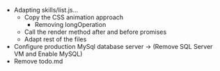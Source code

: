 - Adapting skills/list.js...
	- Copy the CSS animation approach
		- Removing longOperation
	- Call the render method after and before promises
	- Adapt rest of the files
- Configure production MySql database server -> (Remove SQL Server VM and Enable MySQL)
- Remove todo.md